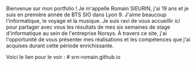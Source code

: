 Bienvenue sur mon portfolio !
Je m'appelle Romain SIEURIN, j'ai 19 ans et je suis en première année de BTS SIO dans Lyon 9. J'aime beaucoup l'informatique, le voyage et la musique. Je suis ravi de vous accueillir ici pour partager avec vous les résultats de mes six semaines de stage d'informatique au sein de l'entreprise Norsys. À travers ce site, j'ai l'opportunité de vous présenter mes réalisations et les compétences que j'ai acquises durant cette période enrichissante.

Voici le lien pour le voir : # srn-romain.github.io
